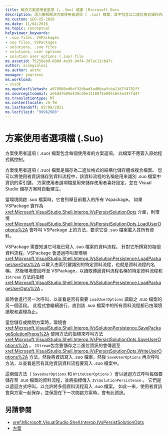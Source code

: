 ```yaml
---
title: 解決方案使用者選項 (。.Suo) 檔案 |Microsoft Docs
description: 深入瞭解解決方案使用者選項 ( .suo) 檔案，其中包含以二進位格式儲存的結構化儲存體檔案中的每個使用者方案選項。
ms.custom: SEO-VS-2020
ms.date: 11/04/2016
ms.topic: conceptual
helpviewer_keywords:
- .suo files, VSPackages
- suo files, VSPackages
- solutions, .suo files
- solutions, user options
- solution user options (.suo) file
ms.assetid: 75258e0d-600d-4a3d-94f4-3d7ac12cb47c
author: acangialosi
ms.author: anthc
manager: jmartens
ms.workload:
- vssdk
ms.openlocfilehash: a978986ed6ef32dbad3ad06eafcba11d7f4782ff
ms.sourcegitcommit: ae6d47b09a439cd0e13180f5e89510e3e347fd47
ms.translationtype: MT
ms.contentlocale: zh-TW
ms.lasthandoff: 02/08/2021
ms.locfileid: "99962908"
---
```

# <a name="solution-user-options-suo-file"></a>方案使用者選項檔 (.Suo)
方案使用者選項 ( .suo) 檔案包含每個使用者的方案選項。 此檔案不應簽入原始程式碼控制。

 方案使用者選項 ( .suo) 檔案是儲存為二進位格式的結構化儲存體或複合檔案。 您可以將使用者資訊儲存到資料流程中，該資料流程的名稱是用來識別 .suo 檔案中資訊的索引鍵。 方案使用者選項檔是用來儲存使用者喜好設定，並在 Visual Studio 儲存方案時自動建立。

 當環境開啟 .suo 檔案時，它會列舉目前載入的所有 Vspackage。 如果 VSPackage 實作為 <xref:Microsoft.VisualStudio.Shell.Interop.IVsPersistSolutionOpts> 介面，則環境 <xref:Microsoft.VisualStudio.Shell.Interop.IVsPersistSolutionOpts.LoadUserOptions%2A> 會呼叫 VSPackage 上的方法，要求它從 .suo 檔案載入其所有資料。

 VSPackage 需要知道它可能已寫入 .suo 檔案的資料流程。 針對它所撰寫的每個資料流程，VSPackage 會透過呼叫至環境 <xref:Microsoft.VisualStudio.Shell.Interop.IVsSolutionPersistence.LoadPackageUserOpts%2A> 以載入由索引鍵識別的特定資料流程，也就是資料流程的名稱。 然後環境會回呼至 VSPackage，以讀取傳遞資料流程名稱的特定資料流程和 `IStream` 方法的指標 <xref:Microsoft.VisualStudio.Shell.Interop.IVsSolutionPersistence.LoadPackageUserOpts%2A> 。

 屆時會進行另一次呼叫，以查看是否有需要 `LoadUserOptions` 讀取之 .suo 檔案的另一個區段。 此程式會繼續進行，直到該 .suo 檔案中的所有資料流程都已由環境讀取和處理為止。

 當您儲存或關閉方案時，環境會 <xref:Microsoft.VisualStudio.Shell.Interop.IVsSolutionPersistence.SavePackageSolutionProps%2A> 使用方法的指標來呼叫方法 <xref:Microsoft.VisualStudio.Shell.Interop.IVsPersistSolutionOpts.SaveUserOptions%2A> 。 `IStream`包含要儲存之二進位資訊的會傳遞至 <xref:Microsoft.VisualStudio.Shell.Interop.IVsPersistSolutionOpts.WriteUserOptions%2A> 方法，然後將資訊寫入 .suo 檔案，然後 `SaveUserOptions` 再次呼叫方法，以查看是否有其他資訊資料流程要寫入 .suo 檔案中。

 這兩個方法（ `SaveUserOptions` 和 `WriteUserOptions` ）會以遞迴方式呼叫每個要儲存至 .suo 檔案的資料流程，並將指標傳入 `IVsSolutionPersistence` 。 它們是以遞迴方式呼叫，以允許將多個資料流程寫入 .suo 檔案。 如此一來，使用者資訊會與方案一起保存，並保證在下一次開啟方案時，會有此資訊。

## <a name="see-also"></a>另請參閱
- <xref:Microsoft.VisualStudio.Shell.Interop.IVsPersistSolutionOpts>
- [方案](../../extensibility/internals/solutions-overview.md)
